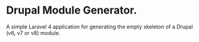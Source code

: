# Drupal Module Generator.

A simple Laravel 4 application for generating the empty skeleton of a Drupal (v6, v7 or v8) module.

